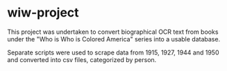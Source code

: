 # wiw-project

This project was undertaken to convert biographical OCR text from books under the "Who is Who is Colored America" series into a usable database.

Separate scripts were used to scrape data from 1915, 1927, 1944 and 1950 and converted into csv files, categorized by person.
